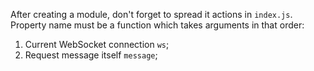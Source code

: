 After creating a module, don't forget to spread it actions in `index.js`.
Property name must be a function which takes arguments in that order:
1. Current WebSocket connection `ws`;
3. Request message itself `message`;